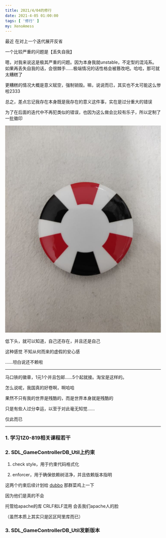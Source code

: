 ```yaml
---
title: 2021/4/04的修行
date: 2021-4-05 01:00:00
tags: [ '修行' ]
my: XenoAmess
---
```


最近 在对上一个迭代展开反省

一个比较严重的问题是【丢失自我】

嗯，对我来说这是极其严重的问题。因为本身我就unstable，不定型的混沌系。如果再丢失自我的话，会很棘手……极端情况的话性格会被篡改吧。哈哈，那可就太糟糕了

更糟糕的情况大概是意义赋空，强制销毁。嘛，说说而已，其实也不太可能这么惨啦2333

总之，差点忘记我存在本身既是我存在的意义这件事，实在是过分重大的错误

为了在后面的迭代中不再犯类似的错误，也因为这么做会比较有乐子，所以定制了一批徽印

![XenoAmess徽印](/resources/20210404修行/XenoAmess徽印.jpg)

低下头，就可以知道，自己还存在，并且还是自己

这种感觉 不知从何而来的虚假的安心感

……坦白说还不赖啦

---

马口铁的徽章，1元1个并且包邮……5个起就接。淘宝是这样的。

怎么说呢，我国真的好卷啊，啊哈哈

果然不只有我的世界是残酷的，而是世界本身就是残酷的

只是有些人过分幸运，以至于对此毫无知觉……

仅此而已

---

### 1. 学习1Z0-819相关课程若干

### 2. SDL_GameControllerDB_Util上约束

1. check style，用于约束代码格式化

2. enforcer，用于确保依赖树洁净，并且依赖版本指明

这两个约束后续计划给 [dubbo](https://github.com/apache/dubbo) 那群菜鸡上一下

因为他们是真的不会

托管给apache的库 CRLF和LF混用 会丢我们apache人的脸

（虽然本质上其实只是区区阿里库而已）

### 3. SDL_GameControllerDB_Util发新版本
